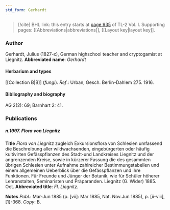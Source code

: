 ```yaml
---
std_form: Gerhardt
---
```


> [!cite] BHL link: this entry starts at [page 935](https://www.biodiversitylibrary.org/page/33121066) of TL-2 Vol. I.
> Supporting pages: [[Abbreviations|abbreviations]], [[Layout key|layout key]].

### Author

Gerhardt, Julius (1827-x), German highschool teacher and cryptogamist at Liegnitz. 
**Abbreviated name**: *Gerhardt*

#### Herbarium and types

[[Collection B|B]] (*fungi*).
*Ref*.: Urban, Gesch. Berlin-Dahlem 275. 1916.

#### Bibliography and biography

AG 2(2): 69; Barnhart 2: 41.

### Publications

##### n.1997. Flora von Liegnitz

**Title**
*Flora von Liegnitz* zugleich Exkursionsflora von Schlesien umfassend die Beschreibung aller wildwachsenden, eingebürgerten oder häufig kultivirten Gefässpflanzen des Stadt-und Landkreises Liegnitz und der angrenzenden Kreise, sowie in kürzerer Fassung die des gesammten übrigen Schlesien unter Aufnahme zahlreicher Bestimmungstabellen und einem allgemeinen Ueberblick über die Gefässpflanzen und ihre Funktionen. Für Freunde und Jünger der Botanik, wie für Schüler höherer Lehranstalten, Seminaristen und Präparanden. Liegnitz (G. Wider) 1885. Oct.
**Abbreviated title**: *Fl. Liegnitz*.

**Notes**
*Publ*.: Mar-Jun 1885 (p. \[vii\]: Mar 1885, Nat. Nov.Jun 1885), p. \[ii-viii\], \[1\]-368. *Copy*: B.

